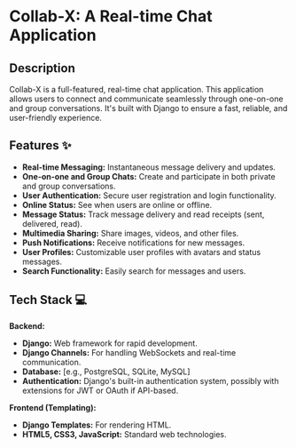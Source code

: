 # Collab-X: A Real-time Chat Application

## Description

Collab-X is a full-featured, real-time chat application. This application allows users to connect and communicate seamlessly through one-on-one and group conversations. It's built with Django to ensure a fast, reliable, and user-friendly experience.

## Features ✨

* **Real-time Messaging:** Instantaneous message delivery and updates.
* **One-on-one and Group Chats:** Create and participate in both private and group conversations.
* **User Authentication:** Secure user registration and login functionality.
* **Online Status:** See when users are online or offline.
* **Message Status:** Track message delivery and read receipts (sent, delivered, read).
* **Multimedia Sharing:** Share images, videos, and other files.
* **Push Notifications:** Receive notifications for new messages.
* **User Profiles:** Customizable user profiles with avatars and status messages.
* **Search Functionality:** Easily search for messages and users.

## Tech Stack 💻

**Backend:**

* **Django:** Web framework for rapid development.
* **Django Channels:** For handling WebSockets and real-time communication.
* **Database:** [e.g., PostgreSQL, SQLite, MySQL]
* **Authentication:** Django's built-in authentication system, possibly with extensions for JWT or OAuth if API-based.

**Frontend (Templating):**

* **Django Templates:** For rendering HTML.
* **HTML5, CSS3, JavaScript:** Standard web technologies.

